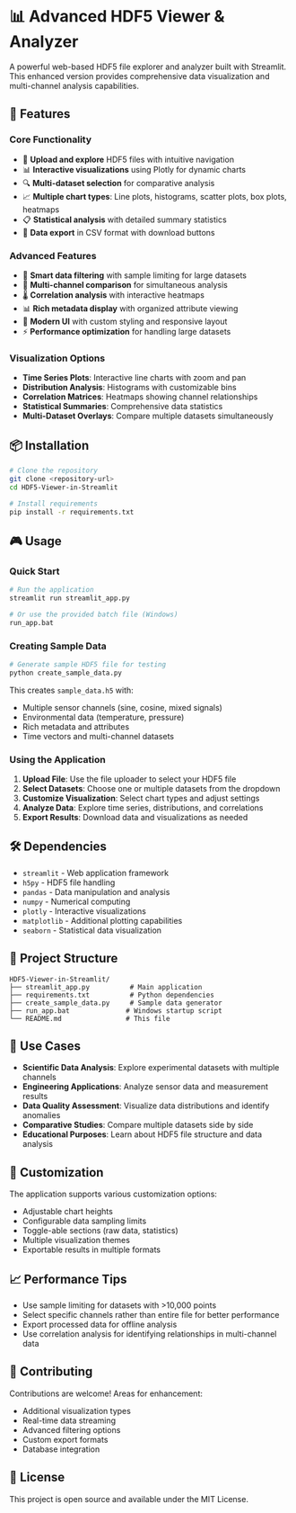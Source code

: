 # 📊 Advanced HDF5 Viewer & Analyzer

A powerful web-based HDF5 file explorer and analyzer built with Streamlit. This enhanced version provides comprehensive data visualization and multi-channel analysis capabilities.

## 🚀 Features

### Core Functionality
- 📁 **Upload and explore** HDF5 files with intuitive navigation
- 📊 **Interactive visualizations** using Plotly for dynamic charts
- 🔍 **Multi-dataset selection** for comparative analysis
- 📈 **Multiple chart types**: Line plots, histograms, scatter plots, box plots, heatmaps
- 📋 **Statistical analysis** with detailed summary statistics
- 💾 **Data export** in CSV format with download buttons

### Advanced Features
- 🎯 **Smart data filtering** with sample limiting for large datasets
- 🔄 **Multi-channel comparison** for simultaneous analysis
- 🌡️ **Correlation analysis** with interactive heatmaps
- 📊 **Rich metadata display** with organized attribute viewing
- 🎨 **Modern UI** with custom styling and responsive layout
- ⚡ **Performance optimization** for handling large datasets

### Visualization Options
- **Time Series Plots**: Interactive line charts with zoom and pan
- **Distribution Analysis**: Histograms with customizable bins
- **Correlation Matrices**: Heatmaps showing channel relationships
- **Statistical Summaries**: Comprehensive data statistics
- **Multi-Dataset Overlays**: Compare multiple datasets simultaneously

## 📦 Installation

```bash
# Clone the repository
git clone <repository-url>
cd HDF5-Viewer-in-Streamlit

# Install requirements
pip install -r requirements.txt
```

## 🎮 Usage

### Quick Start
```bash
# Run the application
streamlit run streamlit_app.py

# Or use the provided batch file (Windows)
run_app.bat
```

### Creating Sample Data
```bash
# Generate sample HDF5 file for testing
python create_sample_data.py
```

This creates `sample_data.h5` with:
- Multiple sensor channels (sine, cosine, mixed signals)
- Environmental data (temperature, pressure)
- Rich metadata and attributes
- Time vectors and multi-channel datasets

### Using the Application

1. **Upload File**: Use the file uploader to select your HDF5 file
2. **Select Datasets**: Choose one or multiple datasets from the dropdown
3. **Customize Visualization**: Select chart types and adjust settings
4. **Analyze Data**: Explore time series, distributions, and correlations
5. **Export Results**: Download data and visualizations as needed

## 🛠️ Dependencies

- `streamlit` - Web application framework
- `h5py` - HDF5 file handling
- `pandas` - Data manipulation and analysis
- `numpy` - Numerical computing
- `plotly` - Interactive visualizations
- `matplotlib` - Additional plotting capabilities
- `seaborn` - Statistical data visualization

## 📁 Project Structure

```
HDF5-Viewer-in-Streamlit/
├── streamlit_app.py          # Main application
├── requirements.txt          # Python dependencies
├── create_sample_data.py     # Sample data generator
├── run_app.bat              # Windows startup script
└── README.md                # This file
```

## 🎯 Use Cases

- **Scientific Data Analysis**: Explore experimental datasets with multiple channels
- **Engineering Applications**: Analyze sensor data and measurement results
- **Data Quality Assessment**: Visualize data distributions and identify anomalies
- **Comparative Studies**: Compare multiple datasets side by side
- **Educational Purposes**: Learn about HDF5 file structure and data analysis

## 🔧 Customization

The application supports various customization options:
- Adjustable chart heights
- Configurable data sampling limits
- Toggle-able sections (raw data, statistics)
- Multiple visualization themes
- Exportable results in multiple formats

## 📈 Performance Tips

- Use sample limiting for datasets with >10,000 points
- Select specific channels rather than entire file for better performance
- Export processed data for offline analysis
- Use correlation analysis for identifying relationships in multi-channel data

## 🤝 Contributing

Contributions are welcome! Areas for enhancement:
- Additional visualization types
- Real-time data streaming
- Advanced filtering options
- Custom export formats
- Database integration

## 📄 License

This project is open source and available under the MIT License.

